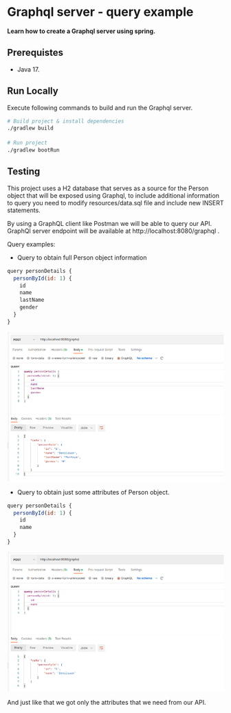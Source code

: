 # Graphql server - query example

**Learn how to create a Graphql server using spring.**

## Prerequistes
- Java 17.

## Run Locally

Execute following commands to build and run the Graphql server.

```bash
# Build project & install dependencies
./gradlew build

# Run project 
./gradlew bootRun
```


## Testing

This project uses a H2 database that serves as a source for the Person object that will be exposed using Graphql, to include additional information to query you need to modify resources/data.sql file and include new INSERT statements. 

By using a GraphQL client like Postman we will be able to query our API. GraphQl server endpoint will be available at http://localhost:8080/graphql .

Query examples:

- Query to obtain full Person object information
```javascript
query personDetails {
  personById(id: 1) {
    id    
    name
    lastName
    gender
  }
}
```

![postman01.png](img%2Fpostman01.png)


- Query to obtain just some attributes of Person object.
```javascript
query personDetails {
  personById(id: 1) {
    id    
    name
  }
}
```
![postman02.png](img%2Fpostman02.png)

And just like that we got only the attributes that we need from our API.




